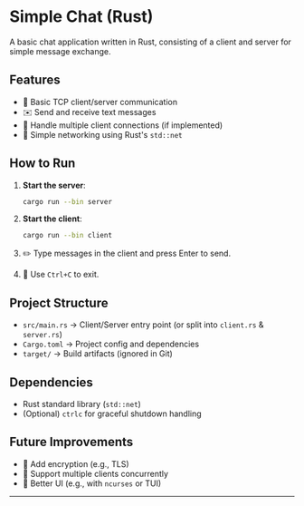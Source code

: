 # Simple Chat (Rust)  

A basic chat application written in Rust, consisting of a client and server for simple message exchange.  

## Features  
- 🚀 Basic TCP client/server communication  
- ✉️ Send and receive text messages  
- 🔌 Handle multiple client connections (if implemented)  
- 📡 Simple networking using Rust's `std::net`  

## How to Run  
1. **Start the server**:  
   ```sh  
   cargo run --bin server  
   ```  

2. **Start the client**:  
   ```sh  
   cargo run --bin client  
   ```  

3. ✏️ Type messages in the client and press Enter to send.  
4. 🛑 Use `Ctrl+C` to exit.  

## Project Structure  
- `src/main.rs` → Client/Server entry point (or split into `client.rs` & `server.rs`)  
- `Cargo.toml` → Project config and dependencies  
- `target/` → Build artifacts (ignored in Git)  

## Dependencies  
- Rust standard library (`std::net`)  
- (Optional) `ctrlc` for graceful shutdown handling  

## Future Improvements  
- 🔐 Add encryption (e.g., TLS)  
- 👥 Support multiple clients concurrently  
- 🎨 Better UI (e.g., with `ncurses` or TUI)  

---  
